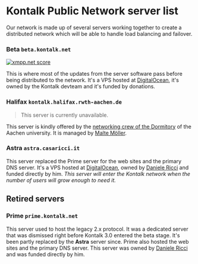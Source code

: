 Kontalk Public Network server list
==================================

Our network is made up of several servers working together to create a distributed network which will be able to handle load balancing and failover.

### Beta `beta.kontalk.net`
[![xmpp.net score](/data/beta_xmpp.net.png)](https://xmpp.net/result.php?domain=beta.kontalk.net&type=client)

This is where most of the updates from the server software pass before being distributed to the network. It's a VPS hosted at [DigitalOcean](https://digitalocean.com/), it's owned by the Kontalk devteam and it's funded by donations.

### Halifax `kontalk.halifax.rwth-aachen.de`

> This server is currently unavailable.

This server is kindly offered by the [networking crew of the Dormitory](https://www.halifax.rwth-aachen.de/) of the Aachen university. It is managed by [Malte Möller](https://github.com/mmalte).

### Astra `astra.casaricci.it`
This server replaced the Prime server for the web sites and the primary DNS server. It's a VPS hosted at [DigitalOcean](https://digitalocean.com/), owned by [Daniele Ricci](https://github.com/mmalte) and funded directly by him.
*This server will enter the Kontalk network when the number of users will grow enough to need it.*

## Retired servers ##

### Prime `prime.kontalk.net`
This server used to host the legacy 2.x protocol. It was a dedicated server that was dismissed right before Kontalk 3.0 entered the beta stage. It's been partly replaced by the **Astra** server since.
Prime also hosted the web sites and the primary DNS server.
This server was owned by [Daniele Ricci](https://github.com/mmalte) and was funded directly by him.
